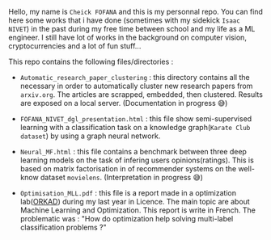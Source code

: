 Hello, my name is `Cheick FOFANA` and this is my personnal repo. You can find here some works that i have done (sometimes with my sidekick `Isaac NIVET`) in the past during my free time between school and my life as a ML engineer. I still have lot of works in the background on computer vision, cryptocurrencies and a lot of fun stuff...


This repo contains the following files/directories : 

- `Automatic_research_paper_clustering` : this directory contains all the necessary in order to automatically cluster new research papers from `arxiv.org`. The articles are scrapped, embedded, then clustered. Results are exposed on a local server. (Documentation in progress 😅)

- `FOFANA_NIVET_dgl_presentation.html` : this file show semi-supervised learning with a classification task on a knowledge graph(`Karate Club dataset`) by using a graph neural network.

- `Neural_MF.html` : this file contains a benchmark between three deep learning models on the task of infering users opinions(ratings). This is based on matrix factorisation in of recommender systems on the well-know dataset `movielens`. (Interpretation in progress 😅)

- `Optimisation_MLL.pdf` : this file is a report made in a optimization lab([ORKAD](http://orkad.univ-lille.fr)) during my last year in Licence. The main topic are about Machine Learning and Optimization. This report is write in French. The problematic was : "How do optimization help solving multi-label classification problems ?"
